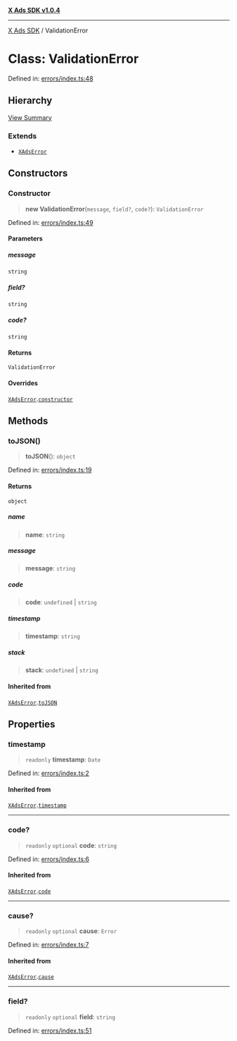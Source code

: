 [**X Ads SDK v1.0.4**](../README.md)

***

[X Ads SDK](../globals.md) / ValidationError

# Class: ValidationError

Defined in: [errors/index.ts:48](https://github.com/kage1020/x-ads-sdk/blob/main/src/errors/index.ts#L48)

## Hierarchy

[View Summary](../hierarchy.md)

### Extends

- [`XAdsError`](XAdsError.md)

## Constructors

### Constructor

> **new ValidationError**(`message`, `field?`, `code?`): `ValidationError`

Defined in: [errors/index.ts:49](https://github.com/kage1020/x-ads-sdk/blob/main/src/errors/index.ts#L49)

#### Parameters

##### message

`string`

##### field?

`string`

##### code?

`string`

#### Returns

`ValidationError`

#### Overrides

[`XAdsError`](XAdsError.md).[`constructor`](XAdsError.md#constructor)

## Methods

### toJSON()

> **toJSON**(): `object`

Defined in: [errors/index.ts:19](https://github.com/kage1020/x-ads-sdk/blob/main/src/errors/index.ts#L19)

#### Returns

`object`

##### name

> **name**: `string`

##### message

> **message**: `string`

##### code

> **code**: `undefined` \| `string`

##### timestamp

> **timestamp**: `string`

##### stack

> **stack**: `undefined` \| `string`

#### Inherited from

[`XAdsError`](XAdsError.md).[`toJSON`](XAdsError.md#tojson)

## Properties

### timestamp

> `readonly` **timestamp**: `Date`

Defined in: [errors/index.ts:2](https://github.com/kage1020/x-ads-sdk/blob/main/src/errors/index.ts#L2)

#### Inherited from

[`XAdsError`](XAdsError.md).[`timestamp`](XAdsError.md#timestamp)

***

### code?

> `readonly` `optional` **code**: `string`

Defined in: [errors/index.ts:6](https://github.com/kage1020/x-ads-sdk/blob/main/src/errors/index.ts#L6)

#### Inherited from

[`XAdsError`](XAdsError.md).[`code`](XAdsError.md#code)

***

### cause?

> `readonly` `optional` **cause**: `Error`

Defined in: [errors/index.ts:7](https://github.com/kage1020/x-ads-sdk/blob/main/src/errors/index.ts#L7)

#### Inherited from

[`XAdsError`](XAdsError.md).[`cause`](XAdsError.md#cause)

***

### field?

> `readonly` `optional` **field**: `string`

Defined in: [errors/index.ts:51](https://github.com/kage1020/x-ads-sdk/blob/main/src/errors/index.ts#L51)

